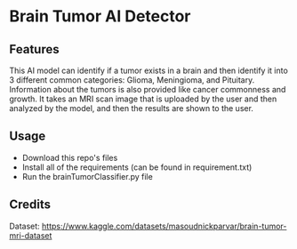 # Brain Tumor AI Detector 
## Features
This AI model can identify if a tumor exists in a brain and then identify it into 3 different common categories: Glioma, Meningioma, and Pituitary. Information about the tumors is also provided like cancer commonness and growth. It takes an MRI scan image that is uploaded by the user and then analyzed by the model, and then the results are shown to the user. 

## Usage 
- Download this repo's files
- Install all of the requirements (can be found in requirement.txt) 
- Run the brainTumorClassifier.py file 

## Credits
Dataset: https://www.kaggle.com/datasets/masoudnickparvar/brain-tumor-mri-dataset
